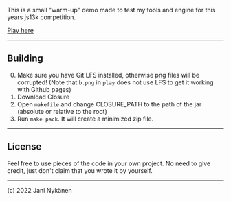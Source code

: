 This is a small "warm-up" demo made to test my tools and engine for this years js13k competition.

[Play here](https://jani-nykanen.github.io/js13k-warmup-demo/play/)


------


## Building

0. Make sure you have Git LFS installed, otherwise png files will be corrupted! (Note that `b.png` in `play` does not use LFS to get it working with Github pages)
1. Download Closure
2. Open `makefile` and change CLOSURE_PATH to the path of the jar (absolute or relative to the root)
3. Run `make pack`. It will create a minimized zip file.


-------


## License

Feel free to use pieces of the code in your own project. No need to give credit, just don't claim that you wrote it by yourself.



------


(c) 2022 Jani Nykänen
